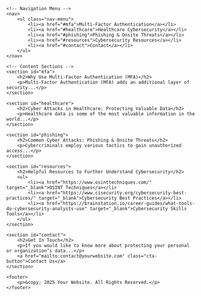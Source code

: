 <!DOCTYPE html>
<html lang="en">
<head>
    <meta charset="UTF-8">
    <meta name="viewport" content="width=device-width, initial-scale=1.0">
    <title>Cybersecurity Awareness</title>
    <link rel="stylesheet" href="styles.css">
    <script defer src="script.js"></script>
</head>
<body>
    <!-- Cyber Background Animation -->
    <div class="background"></div>

    <!-- Navigation Menu -->
    <nav>
        <ul class="nav-menu">
            <li><a href="#mfa">Multi-Factor Authentication</a></li>
            <li><a href="#healthcare">Healthcare Cybersecurity</a></li>
            <li><a href="#phishing">Phishing & Onsite Threats</a></li>
            <li><a href="#resources">Cybersecurity Resources</a></li>
            <li><a href="#contact">Contact</a></li>
        </ul>
    </nav>

    <!-- Content Sections -->
    <section id="mfa">
        <h2>Why Use Multi-Factor Authentication (MFA)</h2>
        <p>Multi-Factor Authentication (MFA) adds an additional layer of security...</p>
    </section>

    <section id="healthcare">
        <h2>Cyber Attacks in Healthcare: Protecting Valuable Data</h2>
        <p>Healthcare data is some of the most valuable information in the world...</p>
    </section>

    <section id="phishing">
        <h2>Common Cyber Attacks: Phishing & Onsite Threats</h2>
        <p>Cybercriminals employ various tactics to gain unauthorized access...</p>
    </section>

    <section id="resources">
        <h2>Helpful Resources to Further Understand Cybersecurity</h2>
        <ul>
            <li><a href="https://www.osinttechniques.com/" target="_blank">OSINT Techniques</a></li>
            <li><a href="https://www.cisecurity.org/cybersecurity-best-practices/" target="_blank">Cybersecurity Best Practices</a></li>
            <li><a href="https://brainstation.io/career-guides/what-tools-do-cybersecurity-analysts-use" target="_blank">Cybersecurity Skills Tools</a></li>
        </ul>
    </section>

    <section id="contact">
        <h2>Get In Touch</h2>
        <p>If you would like to know more about protecting your personal or organization’s data...</p>
        <a href="mailto:contact@yourwebsite.com" class="cta-button">Contact Us</a>
    </section>

    <footer>
        <p>&copy; 2025 Your Website. All Rights Reserved.</p>
    </footer>
</body>
</html>
